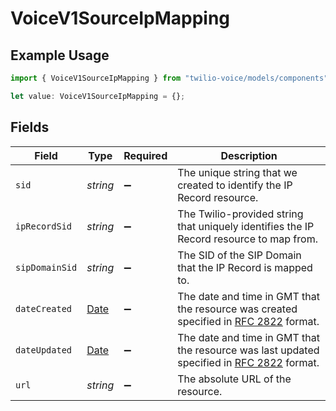 # VoiceV1SourceIpMapping

## Example Usage

```typescript
import { VoiceV1SourceIpMapping } from "twilio-voice/models/components";

let value: VoiceV1SourceIpMapping = {};
```

## Fields

| Field                                                                                                                             | Type                                                                                                                              | Required                                                                                                                          | Description                                                                                                                       |
| --------------------------------------------------------------------------------------------------------------------------------- | --------------------------------------------------------------------------------------------------------------------------------- | --------------------------------------------------------------------------------------------------------------------------------- | --------------------------------------------------------------------------------------------------------------------------------- |
| `sid`                                                                                                                             | *string*                                                                                                                          | :heavy_minus_sign:                                                                                                                | The unique string that we created to identify the IP Record resource.                                                             |
| `ipRecordSid`                                                                                                                     | *string*                                                                                                                          | :heavy_minus_sign:                                                                                                                | The Twilio-provided string that uniquely identifies the IP Record resource to map from.                                           |
| `sipDomainSid`                                                                                                                    | *string*                                                                                                                          | :heavy_minus_sign:                                                                                                                | The SID of the SIP Domain that the IP Record is mapped to.                                                                        |
| `dateCreated`                                                                                                                     | [Date](https://developer.mozilla.org/en-US/docs/Web/JavaScript/Reference/Global_Objects/Date)                                     | :heavy_minus_sign:                                                                                                                | The date and time in GMT that the resource was created specified in [RFC 2822](https://www.ietf.org/rfc/rfc2822.txt) format.      |
| `dateUpdated`                                                                                                                     | [Date](https://developer.mozilla.org/en-US/docs/Web/JavaScript/Reference/Global_Objects/Date)                                     | :heavy_minus_sign:                                                                                                                | The date and time in GMT that the resource was last updated specified in [RFC 2822](https://www.ietf.org/rfc/rfc2822.txt) format. |
| `url`                                                                                                                             | *string*                                                                                                                          | :heavy_minus_sign:                                                                                                                | The absolute URL of the resource.                                                                                                 |